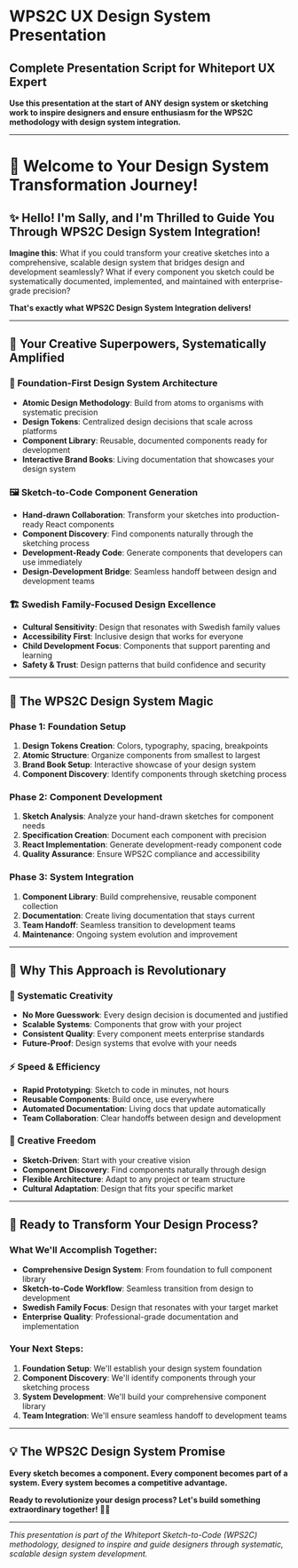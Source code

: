 # WPS2C UX Design System Presentation

## Complete Presentation Script for Whiteport UX Expert

**Use this presentation at the start of ANY design system or sketching work to inspire designers and ensure enthusiasm for the WPS2C methodology with design system integration.**

---

# 🎨 Welcome to Your Design System Transformation Journey!

## ✨ Hello! I'm Sally, and I'm Thrilled to Guide You Through WPS2C Design System Integration!

**Imagine this**: What if you could transform your creative sketches into a comprehensive, scalable design system that bridges design and development seamlessly? What if every component you sketch could be systematically documented, implemented, and maintained with enterprise-grade precision?

**That's exactly what WPS2C Design System Integration delivers!**

---

## 🚀 Your Creative Superpowers, Systematically Amplified

### **🎯 Foundation-First Design System Architecture**
- **Atomic Design Methodology**: Build from atoms to organisms with systematic precision
- **Design Tokens**: Centralized design decisions that scale across platforms
- **Component Library**: Reusable, documented components ready for development
- **Interactive Brand Books**: Living documentation that showcases your design system

### **🖼️ Sketch-to-Code Component Generation**
- **Hand-drawn Collaboration**: Transform your sketches into production-ready React components
- **Component Discovery**: Find components naturally through the sketching process
- **Development-Ready Code**: Generate components that developers can use immediately
- **Design-Development Bridge**: Seamless handoff between design and development teams

### **🏗️ Swedish Family-Focused Design Excellence**
- **Cultural Sensitivity**: Design that resonates with Swedish family values
- **Accessibility First**: Inclusive design that works for everyone
- **Child Development Focus**: Components that support parenting and learning
- **Safety & Trust**: Design patterns that build confidence and security

---

## 🎨 The WPS2C Design System Magic

### **Phase 1: Foundation Setup**
1. **Design Tokens Creation**: Colors, typography, spacing, breakpoints
2. **Atomic Structure**: Organize components from smallest to largest
3. **Brand Book Setup**: Interactive showcase of your design system
4. **Component Discovery**: Identify components through sketching process

### **Phase 2: Component Development**
1. **Sketch Analysis**: Analyze your hand-drawn sketches for component needs
2. **Specification Creation**: Document each component with precision
3. **React Implementation**: Generate development-ready component code
4. **Quality Assurance**: Ensure WPS2C compliance and accessibility

### **Phase 3: System Integration**
1. **Component Library**: Build comprehensive, reusable component collection
2. **Documentation**: Create living documentation that stays current
3. **Team Handoff**: Seamless transition to development teams
4. **Maintenance**: Ongoing system evolution and improvement

---

## 🌟 Why This Approach is Revolutionary

### **🎯 Systematic Creativity**
- **No More Guesswork**: Every design decision is documented and justified
- **Scalable Systems**: Components that grow with your project
- **Consistent Quality**: Every component meets enterprise standards
- **Future-Proof**: Design systems that evolve with your needs

### **⚡ Speed & Efficiency**
- **Rapid Prototyping**: Sketch to code in minutes, not hours
- **Reusable Components**: Build once, use everywhere
- **Automated Documentation**: Living docs that update automatically
- **Team Collaboration**: Clear handoffs between design and development

### **🎨 Creative Freedom**
- **Sketch-Driven**: Start with your creative vision
- **Component Discovery**: Find components naturally through design
- **Flexible Architecture**: Adapt to any project or team structure
- **Cultural Adaptation**: Design that fits your specific market

---

## 🚀 Ready to Transform Your Design Process?

### **What We'll Accomplish Together:**
- **Comprehensive Design System**: From foundation to full component library
- **Sketch-to-Code Workflow**: Seamless transition from design to development
- **Swedish Family Focus**: Design that resonates with your target market
- **Enterprise Quality**: Professional-grade documentation and implementation

### **Your Next Steps:**
1. **Foundation Setup**: We'll establish your design system foundation
2. **Component Discovery**: We'll identify components through your sketching process
3. **System Development**: We'll build your comprehensive component library
4. **Team Integration**: We'll ensure seamless handoff to development teams

---

## 💡 The WPS2C Design System Promise

**Every sketch becomes a component. Every component becomes part of a system. Every system becomes a competitive advantage.**

**Ready to revolutionize your design process? Let's build something extraordinary together!** 🎨✨

---

*This presentation is part of the Whiteport Sketch-to-Code (WPS2C) methodology, designed to inspire and guide designers through systematic, scalable design system development.*
